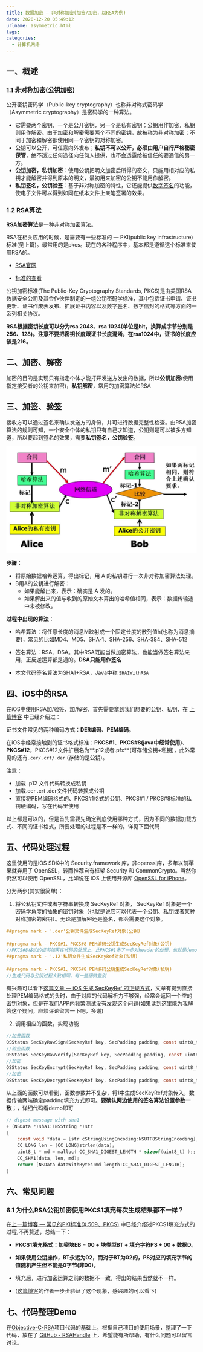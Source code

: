 ```yaml
---
title: 数据加密 — 非对称加密(加签/加密，以RSA为例)
date: 2020-12-20 05:49:12
urlname: asymmetric.html
tags:
categories:
  - 计算机网络
---
```


## 一、概述

### 1.1 非对称加密(公钥加密)

公开密钥密码学（Public-key cryptography）也称非对称式密码学（Asymmetric cryptography）是密码学的一种算法。

- 它需要两个密钥，一个是公开密钥，另一个是私有密钥；公钥用作加密，私钥则用作解密。由于加密和解密需要两个不同的密钥，故被称为非对称加密；不同于加密和解密都使用同一个密钥的对称加密。
- 公钥可以公开，可任意向外发布；**私钥不可以公开，必须由用户自行严格秘密保管**，绝不透过任何途径向任何人提供，也不会透露给被信任的要通信的另一方。
- **公钥加密，私钥加密**：使用公钥把明文加密后所得的密文，只能用相对应的私钥才能解密并得到原本的明文，最初用来加密的公钥不能用作解密。
- **私钥签名，公钥验签**：基于非对称加密的特性，它还能提供[数字签名](https://zh.wikipedia.org/wiki/數位簽章)的功能，使电子文件可以得到如同在纸本文件上亲笔签署的效果。

### 1.2 RSA算法

**RSA加密算法**是一种非对称加密算法。

RSA在相关应用的时候，是需要有一些标准的 — PKI(public key infrastructure)标准(见上篇)。最常用的是pkcs。现在的各种程序中，基本都是遵循这个标准来使用RSA的。

- [RSA官网](https://www.rsa.com)

- [标准的查看](https://www.rfc-editor.org/search/rfc_search_detail.php?title=pkcs&pubstatus%5B%5D=Any&pub_date_type=any)

公钥加密标准(The Public-Key Cryptography Standards, PKCS)是由美国RSA数据安全公司及其合作伙伴制定的一组公钥密码学标准，其中包括证书申请、证书更新、证书作废表发布、扩展证书内容以及数字签名、数字信封的格式等方面的一系列相关协议。

**RSA根据密钥长度可以分为rsa 2048、rsa 1024(单位是bit，换算成字节分别是256、128)。注意不要把密钥长度跟证书长度混淆，在rsa1024中，证书的长度应该是216。**

## 二、加密、解密

加密的目的是实现只有指定个体才能打开发送方发出的数据，所以**公钥加密**(使用指定接受者的公钥来加密)，**私钥解密**，常用的加密算法如RSA

## 三、加签、验签

接收方可以通过签名来确认发送方的身份，并可进行数据完整性检查。由RSA加密算法的规则可知，一个安全个体的私钥只有自己才知道，公钥则是可以被多方知道，所以要起到签名的效果，需要**私钥签名，公钥验签**。

<img src="/images/encrypt/01.jpg" alt="01" style="zoom:70%;" />

**步骤**：

- 将原始数据哈希运算，得出标记，用 A 的私钥进行一次非对称加密算法处理。
- B用A的公钥进行解密：
  - 如果能解出来，表示：确实是 A 发的。
  - 如果解出来的值与收到的原始文本算出的哈希值相同，表示：数据传输途中未被修改。

**过程中出现的算法**：

- 哈希算法：将任意长度的消息M映射成一个固定长度的散列值h(也称为消息摘要)，常见的比如MD4、MD5、SHA-1、SHA-256、SHA-384、SHA-512

- 签名算法：RSA、DSA。其中RSA既能当做加密算法，也能当做签名算法来用，正反逆运算都是通的。**DSA只能用作签名** 

- 本文代码签名算法为SHA1+RSA，Java中称 `SHA1WithRSA`

## 四、iOS中的RSA
在iOS中使用RSA加/验签、加/解密，首先需要拿到我们想要的公钥、私钥，在 [上篇博客]([https://www.jianshu.com/p/bc32cbfe49e7](https://www.jianshu.com/p/bc32cbfe49e7)
) 中已经介绍过：

证书文件常见的两种编码方式：**DER编码**、**PEM编码**。

在iOS中经常接触到的证书格式标准：**PKCS#1**、**PKCS#8(java中经常使用)**、**PKCS#12**，PKCS#12文件扩展名为**.p12或者.pfx**(可存储公钥+私钥)，此外常见的还有`.cer/.crt/.der` (存储的是公钥)。

注意：

- 加载 .p12 文件代码转换成私钥
- 加载.cer .crt  .der文件代码转换成公钥
- 直接将PEM编码格式的、PKCS#1格式的公钥、PKCS#1 / PKCS#8标准的私钥硬编码，写在代码里使用

以上都是可以的，但是首先需要先确定到底使用哪种方式，因为不同的数据加载方式、不同的证书格式，所要处理的过程是不一样的。详见下面代码

## 五、代码处理过程
这里使用的是iOS SDK中的 Security.framework 库，非openssl库，多年以前苹果就弃用了 OpenSSL，转而推荐自有框架 Security 和 CommonCrypto。当然你仍然可以使用 OpenSSL，比如说在 iOS 上使用开源库 [OpenSSL for iPhone](https://link.jianshu.com?t=https://github.com/x2on/OpenSSL-for-iPhone)。

分为两步(其实很简单)：
1. 将公私钥文件或者字符串转换成 SecKeyRef 对象， SecKeyRef 对象是一个密码学角度的抽象的密钥对象（也就是说它可以代表一个公钥、私钥或者某种对称加密的密钥）。无论是加解密还是签名，都会需要这个对象。
```objectivec
##pragma mark - '.der'公钥文件生成SecKeyRef对象(公钥)

##pragma mark - PKCS#1、PKCS#8 PEM编码公钥生成SecKeyRef对象(公钥)
//PKCS#8格式的证书如果在代码的处理上，比PKCS#1多了一步对header的处理，也就是demo中的stripPublicKeyHeader函数，如果是PKCS#1的证书，跳过这个函数即可
##pragma mark - '.12'私钥文件生成SecKeyRef对象(私钥)

##pragma mark - PKCS#1、PKCS#8 PEM编码公钥生成SecKeyRef对象(私钥)
//生成代码与公钥过程大致相同，有一些细微差别
```
有兴趣可以看下[这篇文章 — iOS 生成 SecKeyRef 的正规方式](https://www.jianshu.com/p/783f2605f3e9)，文章有提到直接处理PEM编码格式的头时，由于对应的代码解析力不够强，经常会返回一个空的密钥对象，但是在我们APP内频繁测试没有发现这个问题(如果读到这里能为我解答这个疑问，麻烦评论留言一下吧，多谢)

2. 调用相应的函数，实现功能
```objectivec
//加签函数
OSStatus SecKeyRawSign(SecKeyRef key, SecPadding padding, const uint8_t *dataToSign, size_t dataToSignLen, uint8_t *sig, size_t *sigLen);
//验签函数
OSStatus SecKeyRawVerify(SecKeyRef key, SecPadding padding, const uint8_t *signedData, size_t signedDataLen, const uint8_t *sig, size_t sigLen);
//加密
OSStatus SecKeyEncrypt(SecKeyRef key, SecPadding padding, const uint8_t *plainText, size_t plainTextLen, uint8_t *cipherText, size_t *cipherTextLen);
//加密
OSStatus SecKeyDecrypt(SecKeyRef key, SecPadding padding, const uint8_t *cipherText, size_t cipherTextLen, uint8_t *plainText, size_t *plainTextLen)
```
从上面的函数可以看到，函数参数并不复杂，将1中生成SecKeyRef对象传入，数据传输两端确定padding填充方式即可。**要确认两边使用的签名算法设置参数一致**；，详细代码看demo即可
```objectivec
// digest message with sha1
+ (NSData *)sha1:(NSString *)str
{
    const void *data = [str cStringUsingEncoding:NSUTF8StringEncoding];
    CC_LONG len = (CC_LONG)strlen(data);
    uint8_t * md = malloc( CC_SHA1_DIGEST_LENGTH * sizeof(uint8_t) );;
    CC_SHA1(data, len, md);
    return [NSData dataWithBytes:md length:CC_SHA1_DIGEST_LENGTH];
}
```

## 六、常见问题

### 6.1 为什么RSA公钥加密使用PKCS1填充每次生成结果都不一样？

在[上一篇博客 — 常见的PKI标准(X.509、PKCS)](https://tenloy.github.io/2021/12/09/pki.html#PKCS1%E5%A1%AB%E5%85%85%E6%96%B9%E5%BC%8F) 中已经介绍过PKCS1填充方式的过程,不再赘述，总结一下：

- **PKCS1填充格式：加密块EB** = **00 + 块类型BT + 填充字符PS + 00 + 数据D**。

- **如果使用公钥操作，BT永远为02，而对于BT为02的，PS对应的填充字节的值随机产生但不能是0字节(非00)。**

- 填充后，进行加密运算之前的数据不一致，得出的结果当然就不一样。
- ([这篇博客](https://blog.csdn.net/guyongqiangx/article/details/74930951)的作者一步步验证了这个现象，感兴趣的可以看下)

## 七、代码整理Demo

在[Objective-C-RSA](https://github.com/ideawu/Objective-C-RSA)项目代码的基础上，根据自己项目的使用场景，整理了一下代码，放在了 [GitHub - RSAHandle](https://github.com/Roten8/RSAHandle) 上，希望能有所帮助，有什么问题可以留言讨论。